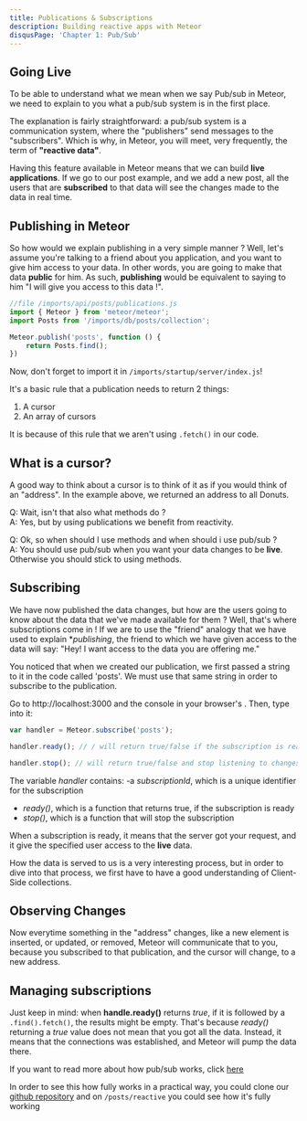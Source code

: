 ```yaml
---
title: Publications & Subscriptions
description: Building reactive apps with Meteor
disqusPage: 'Chapter 1: Pub/Sub'
---
```


## Going Live

To be able to understand what we mean when we say Pub/sub in Meteor, we need to explain to you what a pub/sub system is in the first place. 

The explanation is fairly straightforward: a pub/sub system is a communication system, where the "publishers" send messages 
to the "subscribers". Which is why, in Meteor, you will meet, very frequently, the term of **"reactive data"**.

Having this feature available in Meteor means that we can build **live applications**. If we go to our post example,
and we add a new post, all the users that are **subscribed** to that data will see the changes made to the data in real time.

## Publishing in Meteor

So how would we explain publishing in a very simple manner ? Well, let's assume you're talking to a friend about you application,
 and you want to give him access to your data. In other words, you are going to make that data **public** for him.
 As such,  **publishing** would be equivalent to saying to him "I will give you access to this data !".
 
```js
//file /imports/api/posts/publications.js
import { Meteor } from 'meteor/meteor';
import Posts from '/imports/db/posts/collection';

Meteor.publish('posts', function () {
    return Posts.find();
})
```

Now, don't forget to import it in `/imports/startup/server/index.js`!

It's a basic rule that a publication needs to return 2 things:
1. A cursor
2. An array of cursors

It is because of this rule that we aren't using `.fetch()` in our code.

## What is a cursor?

A good way to think about a cursor is to think of it as if you would think of an "address". 
In the example above, we returned an address to all Donuts.

Q: Wait, isn't that also what methods do ? <br />
A: Yes, but by using publications we benefit from reactivity.

Q: Ok, so when should I use methods and when should i use pub/sub ? <br />
A: You should use pub/sub when you want your data changes to be **live**. Otherwise you should stick to using methods.

## Subscribing

We have now published the data changes, but how are the users going to know about the data that we've made available for them ?
Well, that's where subscriptions come in ! If we are to use the "friend" analogy that we have used to explain **publishing*,
the friend to which we have given access to the data will say: "Hey! I want access to the data you are offering me."

You noticed that when we created our publication, we first passed a string to it in the code called 'posts'.
We must use that same string in order to subscribe to the publication.

Go to http://localhost:3000 and the console in your browser's . Then, type into it:
```js
var handler = Meteor.subscribe('posts');
```

```js
handler.ready(); // / will return true/false if the subscription is ready
```

```js
handler.stop(); // will return true/false and stop listening to changes
```

The variable *handler* contains:
-a *subscriptionId*, which is a unique identifier for the subscription
- *ready()*, which is a function that returns true, if the subscription is ready
- *stop()*, which is a function that will stop the subscription

When a subscription is ready, it means that the server got your request, and it give the specified user access to the **live** data.

How the data is served to us is a very interesting process, but in order to dive into that process, we first have to
have a good understanding of Client-Side collections.

## Observing Changes

Now everytime something in the "address" changes, like a new element is inserted, or updated, or removed, Meteor will communicate that to you, 
because you subscribed to that publication, and the cursor will change, to a new address.

## Managing subscriptions

Just keep in mind: when **handle.ready()** returns *true*, if it is followed by a `.find().fetch()`, the results might be empty.
That's because *ready()* returning a *true* value does not mean that you got all the data. 
Instead, it means that the connections was established, and Meteor will pump the data there.

If you want to read more about how pub/sub works, click [here](https://docs.meteor.com/api/pubsub.html)

In order to see this how fully works in a practical way, you could clone our [github repository](www.github.com) and on `/posts/reactive` you could see how it's fully working

 





